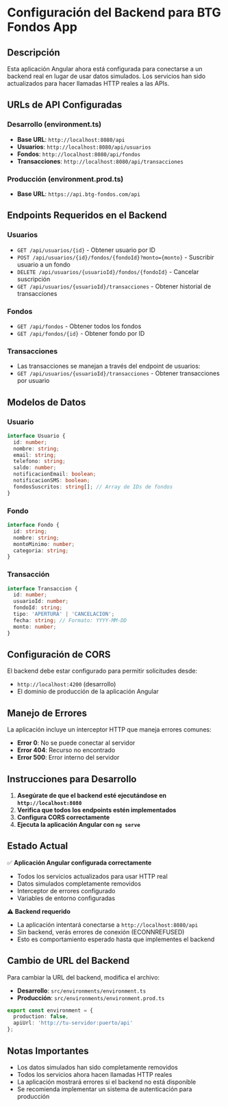 # Configuración del Backend para BTG Fondos App

## Descripción
Esta aplicación Angular ahora está configurada para conectarse a un backend real en lugar de usar datos simulados. Los servicios han sido actualizados para hacer llamadas HTTP reales a las APIs.

## URLs de API Configuradas

### Desarrollo (environment.ts)
- **Base URL**: `http://localhost:8080/api`
- **Usuarios**: `http://localhost:8080/api/usuarios`
- **Fondos**: `http://localhost:8080/api/fondos`
- **Transacciones**: `http://localhost:8080/api/transacciones`

### Producción (environment.prod.ts)
- **Base URL**: `https://api.btg-fondos.com/api`

## Endpoints Requeridos en el Backend

### Usuarios
- `GET /api/usuarios/{id}` - Obtener usuario por ID
- `POST /api/usuarios/{id}/fondos/{fondoId}?monto={monto}` - Suscribir usuario a un fondo
- `DELETE /api/usuarios/{usuarioId}/fondos/{fondoId}` - Cancelar suscripción
- `GET /api/usuarios/{usuarioId}/transacciones` - Obtener historial de transacciones

### Fondos
- `GET /api/fondos` - Obtener todos los fondos
- `GET /api/fondos/{id}` - Obtener fondo por ID

### Transacciones
- Las transacciones se manejan a través del endpoint de usuarios:
- `GET /api/usuarios/{usuarioId}/transacciones` - Obtener transacciones por usuario

## Modelos de Datos

### Usuario
```typescript
interface Usuario {
  id: number;
  nombre: string;
  email: string;
  telefono: string;
  saldo: number;
  notificacionEmail: boolean;
  notificacionSMS: boolean;
  fondosSuscritos: string[]; // Array de IDs de fondos
}
```

### Fondo
```typescript
interface Fondo {
  id: string;
  nombre: string;
  montoMinimo: number;
  categoria: string;
}
```

### Transacción
```typescript
interface Transaccion {
  id: number;
  usuarioId: number;
  fondoId: string;
  tipo: 'APERTURA' | 'CANCELACION';
  fecha: string; // Formato: YYYY-MM-DD
  monto: number;
}
```

## Configuración de CORS

El backend debe estar configurado para permitir solicitudes desde:
- `http://localhost:4200` (desarrollo)
- El dominio de producción de la aplicación Angular

## Manejo de Errores

La aplicación incluye un interceptor HTTP que maneja errores comunes:
- **Error 0**: No se puede conectar al servidor
- **Error 404**: Recurso no encontrado
- **Error 500**: Error interno del servidor

## Instrucciones para Desarrollo

1. **Asegúrate de que el backend esté ejecutándose en `http://localhost:8080`**
2. **Verifica que todos los endpoints estén implementados**
3. **Configura CORS correctamente**
4. **Ejecuta la aplicación Angular con `ng serve`**

## Estado Actual

✅ **Aplicación Angular configurada correctamente**
- Todos los servicios actualizados para usar HTTP real
- Datos simulados completamente removidos
- Interceptor de errores configurado
- Variables de entorno configuradas

⚠️ **Backend requerido**
- La aplicación intentará conectarse a `http://localhost:8080/api`
- Sin backend, verás errores de conexión (ECONNREFUSED)
- Esto es comportamiento esperado hasta que implementes el backend

## Cambio de URL del Backend

Para cambiar la URL del backend, modifica el archivo:
- **Desarrollo**: `src/environments/environment.ts`
- **Producción**: `src/environments/environment.prod.ts`

```typescript
export const environment = {
  production: false,
  apiUrl: 'http://tu-servidor:puerto/api'
};
```

## Notas Importantes

- Los datos simulados han sido completamente removidos
- Todos los servicios ahora hacen llamadas HTTP reales
- La aplicación mostrará errores si el backend no está disponible
- Se recomienda implementar un sistema de autenticación para producción